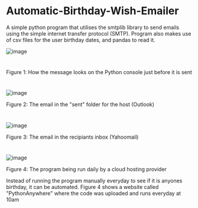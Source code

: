 # Automatic-Birthday-Wish-Emailer
A simple python program that utilises the smtplib library to send emails using the simple internet transfer protocol (SMTP). Program also makes use of csv files for the user birthday dates, and pandas to read it.

![image](https://user-images.githubusercontent.com/96390217/185788513-78d88382-10d9-4b63-acd3-f61ba5785be2.png)
#
Figure 1: How the message looks on the Python console just before it is sent
#
![image](https://user-images.githubusercontent.com/96390217/185788572-d4b840eb-70e8-44fd-acbc-1a1c3e91b45e.png)

Figure 2: The email in the "sent" folder for the host (Outlook)
#

![image](https://user-images.githubusercontent.com/96390217/185788627-4a4c1010-f452-4c53-9b28-4f1f4b2848f5.png)

Figure 3: The email in the recipiants inbox (Yahoomail)
#
![image](https://user-images.githubusercontent.com/96390217/185788779-1809f02b-b997-448f-95dc-4b363589ca5a.png)

Figure 4: The program being run daily by a cloud hosting provider

Instead of running the program manually everyday to see if it is anyones birthday, it can be automated. Figure 4 shows a website called "PythonAnywhere" where the code was uploaded and runs everyday at 10am

